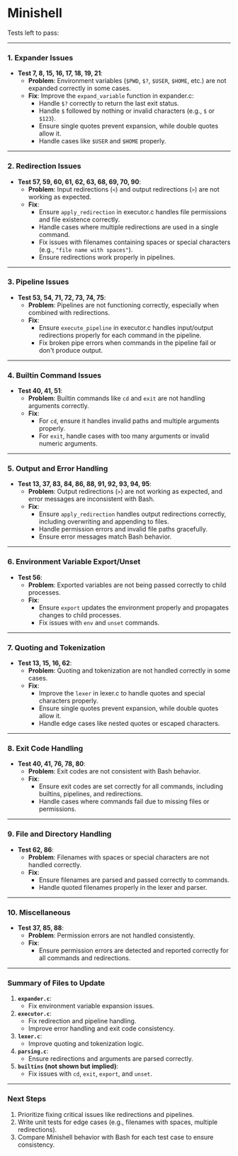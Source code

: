 # Minishell

Tests left to pass:

---

### **1. Expander Issues**
- **Test 7, 8, 15, 16, 17, 18, 19, 21**:
  - **Problem**: Environment variables (`$PWD`, `$?`, `$USER`, `$HOME`, etc.) are not expanded correctly in some cases.
  - **Fix**: Improve the `expand_variable` function in expander.c:
    - Handle `$?` correctly to return the last exit status.
    - Handle `$` followed by nothing or invalid characters (e.g., `$` or `$123`).
    - Ensure single quotes prevent expansion, while double quotes allow it.
    - Handle cases like `$USER` and `$HOME` properly.

---

### **2. Redirection Issues**
- **Test 57, 59, 60, 61, 62, 63, 68, 69, 70, 90**:
  - **Problem**: Input redirections (`<`) and output redirections (`>`) are not working as expected.
  - **Fix**:
    - Ensure `apply_redirection` in executor.c handles file permissions and file existence correctly.
    - Handle cases where multiple redirections are used in a single command.
    - Fix issues with filenames containing spaces or special characters (e.g., `"file name with spaces"`).
    - Ensure redirections work properly in pipelines.

---

### **3. Pipeline Issues**
- **Test 53, 54, 71, 72, 73, 74, 75**:
  - **Problem**: Pipelines are not functioning correctly, especially when combined with redirections.
  - **Fix**:
    - Ensure `execute_pipeline` in executor.c handles input/output redirections properly for each command in the pipeline.
    - Fix broken pipe errors when commands in the pipeline fail or don't produce output.

---

### **4. Builtin Command Issues**
- **Test 40, 41, 51**:
  - **Problem**: Builtin commands like `cd` and `exit` are not handling arguments correctly.
  - **Fix**:
    - For `cd`, ensure it handles invalid paths and multiple arguments properly.
    - For `exit`, handle cases with too many arguments or invalid numeric arguments.

---

### **5. Output and Error Handling**
- **Test 13, 37, 83, 84, 86, 88, 91, 92, 93, 94, 95**:
  - **Problem**: Output redirections (`>`) are not working as expected, and error messages are inconsistent with Bash.
  - **Fix**:
    - Ensure `apply_redirection` handles output redirections correctly, including overwriting and appending to files.
    - Handle permission errors and invalid file paths gracefully.
    - Ensure error messages match Bash behavior.

---

### **6. Environment Variable Export/Unset**
- **Test 56**:
  - **Problem**: Exported variables are not being passed correctly to child processes.
  - **Fix**:
    - Ensure `export` updates the environment properly and propagates changes to child processes.
    - Fix issues with `env` and `unset` commands.

---

### **7. Quoting and Tokenization**
- **Test 13, 15, 16, 62**:
  - **Problem**: Quoting and tokenization are not handled correctly in some cases.
  - **Fix**:
    - Improve the `lexer` in lexer.c to handle quotes and special characters properly.
    - Ensure single quotes prevent expansion, while double quotes allow it.
    - Handle edge cases like nested quotes or escaped characters.

---

### **8. Exit Code Handling**
- **Test 40, 41, 76, 78, 80**:
  - **Problem**: Exit codes are not consistent with Bash behavior.
  - **Fix**:
    - Ensure exit codes are set correctly for all commands, including builtins, pipelines, and redirections.
    - Handle cases where commands fail due to missing files or permissions.

---

### **9. File and Directory Handling**
- **Test 62, 86**:
  - **Problem**: Filenames with spaces or special characters are not handled correctly.
  - **Fix**:
    - Ensure filenames are parsed and passed correctly to commands.
    - Handle quoted filenames properly in the lexer and parser.

---

### **10. Miscellaneous**
- **Test 37, 85, 88**:
  - **Problem**: Permission errors are not handled consistently.
  - **Fix**:
    - Ensure permission errors are detected and reported correctly for all commands and redirections.

---

### **Summary of Files to Update**
1. **`expander.c`**:
   - Fix environment variable expansion issues.
2. **`executor.c`**:
   - Fix redirection and pipeline handling.
   - Improve error handling and exit code consistency.
3. **`lexer.c`**:
   - Improve quoting and tokenization logic.
4. **`parsing.c`**:
   - Ensure redirections and arguments are parsed correctly.
5. **`builtins` (not shown but implied)**:
   - Fix issues with `cd`, `exit`, `export`, and `unset`.

---

### **Next Steps**
1. Prioritize fixing critical issues like redirections and pipelines.
2. Write unit tests for edge cases (e.g., filenames with spaces, multiple redirections).
3. Compare Minishell behavior with Bash for each test case to ensure consistency.
